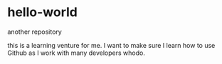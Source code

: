 # hello-world
another repository

this is a learning venture for me. I want to make sure I learn how to use Github as I work with many developers whodo.
